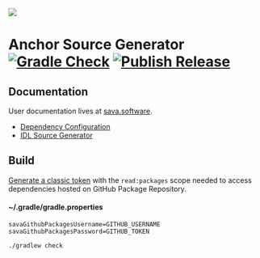 ![](https://github.com/sava-software/sava/blob/003cf88b3cd2a05279027557f23f7698662d2999/assets/images/solana_java_cup.svg)

# Anchor Source Generator [![Gradle Check](https://github.com/sava-software/anchor-src-gen/actions/workflows/build.yml/badge.svg)](https://github.com/sava-software/anchor-src-gen/actions/workflows/build.yml) [![Publish Release](https://github.com/sava-software/anchor-src-gen/actions/workflows/publish.yml/badge.svg)](https://github.com/sava-software/anchor-src-gen/actions/workflows/publish.yml)

## Documentation

User documentation lives at [sava.software](https://sava.software/).

* [Dependency Configuration](https://sava.software/quickstart)
* [IDL Source Generator](https://sava.software/utilities/anchor-src-gen)

## Build

[Generate a classic token](https://github.com/settings/tokens) with the `read:packages` scope needed to access
dependencies hosted on GitHub Package Repository.

#### ~/.gradle/gradle.properties

```properties
savaGithubPackagesUsername=GITHUB_USERNAME
savaGithubPackagesPassword=GITHUB_TOKEN
```

```shell
./gradlew check
```
